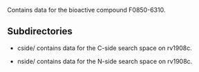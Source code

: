 Contains data for the bioactive compound F0850-6310.

## Subdirectories

- cside/ contains data for the C-side search space on rv1908c.

- nside/ contains data for the N-side search space on rv1908c.

